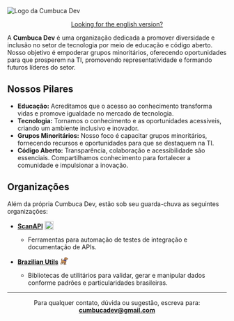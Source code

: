 ![Logo da Cumbuca Dev](https://github.com/cumbucadev/brand/raw/main/images/github-hero-dark.png)

<div align="center">

[Looking for the english version?](README_EN.md)

</div>

A **Cumbuca Dev** é uma organização dedicada a promover diversidade e inclusão no setor de tecnologia por meio de educação e código aberto. Nosso objetivo é empoderar grupos minoritários, oferecendo oportunidades para que prosperem na TI, promovendo representatividade e formando futuros líderes do setor.

## Nossos Pilares

- **Educação:** Acreditamos que o acesso ao conhecimento transforma vidas e promove igualdade no mercado de tecnologia.
- **Tecnologia:** Tornamos o conhecimento e as oportunidades acessíveis, criando um ambiente inclusivo e inovador.
- **Grupos Minoritários:** Nosso foco é capacitar grupos minoritários, fornecendo recursos e oportunidades para que se destaquem na TI.
- **Código Aberto:** Transparência, colaboração e acessibilidade são essenciais. Compartilhamos conhecimento para fortalecer a comunidade e impulsionar a inovação.

## Organizações

Além da própria Cumbuca Dev, estão sob seu guarda-chuva as seguintes organizações:

- **[ScanAPI](https://github.com/scanapi)** <img src="https://github.com/scanapi/brand/raw/main/svg/icon-dark.svg" width="20" height="20" style="vertical-align: text-bottom;">

  - Ferramentas para automação de testes de integração e documentação de APIs.

- **[Brazilian Utils](https://github.com/brazilian-utils)** <img src="https://github.com/brazilian-utils/brand/raw/main/icons/icon.svg" width="20" height="20" style="vertical-align: text-bottom;">
  - Bibliotecas de utilitários para validar, gerar e manipular dados conforme padrões e particularidades brasileiras.

---

<div align="center">

Para qualquer contato, dúvida ou sugestão, escreva para: **cumbucadev@gmail.com**

</div>
